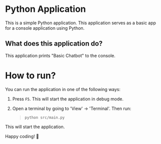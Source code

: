 Python Application
======================
This is a simple Python application. This application serves as a basic app for a console application using Python.

What does this application do?
-------------------------------
This application prints "Basic Chatbot" to the console.

# How to run?
You can run the application in one of the following ways:

1. Press `F5`. This will start the application in debug mode.

2. Open a terminal by going to 'View' -> 'Terminal'. Then run:
    > `python src/main.py`

This will start the application.

Happy coding! 🙂